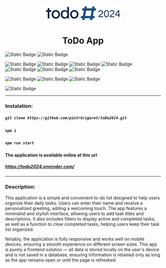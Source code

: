 

<div align="center">
  <img src="./public/assets/png/logo1.png" alt="logo" width="50%">
  <h1>ToDo App</h1>
</div>

![Static Badge](https://img.shields.io/badge/https%3A%2F%2Fimg.shields.io%2Fbadge%2Fany_text--blue?logo=javascript&logoColor=%23F7DF1E&label=JavaScript&color=%23F7DF1E&link=https%3A%2F%2Fru.wikipedia.org%2Fwiki%2FJavaScript)
![Static Badge](https://img.shields.io/badge/4.9.5-%230d79f2?logo=TypeScript&label=TypeScript&labelColor=dark-gray)

![Static Badge](https://img.shields.io/badge/18.3.1-blue?logo=react&label=React)
![Static Badge](https://img.shields.io/badge/v20.14.0-green?logo=node.js&label=nodejs&labelColor=dark-gray)
![Static Badge](https://img.shields.io/badge/10.7.0-red?logo=npm&logoColor=red&label=npm&labelColor=dark-gray)
![Static Badge](https://img.shields.io/badge/9.1.2-%23c588f4?logo=redux&logoColor=%23c588f4&label=Redux-toolkit&labelColor=dark-gray)
![Static Badge](https://img.shields.io/badge/6.26.2-%23f488a5?logo=react-router&label=react-router-dom&labelColor=dark-gray)
![Static Badge](https://img.shields.io/badge/3.0.1-%23186e49?logo=notistack&label=notistack&labelColor=dark-gray)
![Static Badge](https://img.shields.io/badge/5.0.8-%236e184b?logo=nanoid&label=nanoid&labelColor=dark-gray)

![Static Badge](https://img.shields.io/badge/6.1.3-%230c5eba?logo=MUI&label=MUI&labelColor=dark-gray)
![Static Badge](https://img.shields.io/badge/https%3A%2F%2Fimg.shields.io%2Fbadge%2Fany_text--blue?logo=css3&logoColor=%231572B6&label=CSS&color=%231572B6)
![Static Badge](https://img.shields.io/badge/1.79.4-pink?logo=sass&label=sass&labelColor=dark-gray)

![Static Badge](https://img.shields.io/badge/https%3A%2F%2Fimg.shields.io%2Fbadge%2Fany_text--blue?logo=render&logoColor=%2346E3B7&label=Render&color=%2346E3B7&link=render.com)


___

### Instalation:

##### `git clone https://github.com/piotrGrigoret/toDo2024.git`
##### `npm i`
##### `npm run start`

#### The application is available online at this url

##### https://todo2024.onrender.com/
___

### Description:

This application is a simple and convenient to-do list designed to help users organize their daily tasks. Users can enter their name and receive a personalized greeting, adding a welcoming touch. The app features a minimalist and stylish interface, allowing users to add task titles and descriptions. It also includes filters to display active and completed tasks, as well as a function to clear completed tasks, helping users keep their task list organized.

Notably, the application is fully responsive and works well on mobile devices, ensuring a smooth experience on different screen sizes. This app is purely a frontend solution — all data is stored locally on the user's device and is not saved in a database, ensuring information is retained only as long as the app remains open or until the page is refreshed.


